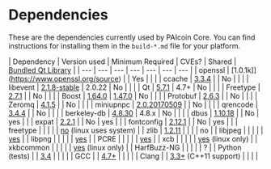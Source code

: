 Dependencies
============

These are the dependencies currently used by PAIcoin Core. You can find instructions for installing them in the `build-*.md` file for your platform.

| Dependency | Version used | Minimum Required | CVEs? | Shared | [Bundled Qt Library](https://doc.qt.io/qt-5/configure-options.html) |
| --- | --- | --- | --- | --- | --- | --- |
| openssl | [1.0.1k]](https://www.openssl.org/source) |  | Yes |  |  |
| ccache | [3.3.4](https://ccache.samba.org/download.html) |  | No |  |  |
| libevent | [2.1.8-stable](https://github.com/libevent/libevent/releases) | 2.0.22 | No |  |  |
| Qt | [5.7.1](https://download.qt.io/official_releases/qt/) | 4.7+ | No |  |  |
| Freetype | [2.7.1](http://download.savannah.gnu.org/releases/freetype) |  | No |  |  |
| Boost | [1.64.0](http://www.boost.org/users/download/) | [1.47.0](https://github.com/paicoin/paicoin/pull/8920) | No |  |  |
| Protobuf | [2.6.3](https://github.com/google/protobuf/releases) |  | No |  |  |
| Zeromq | [4.1.5](https://github.com/zeromq/libzmq/releases) |  | No |  |  |
| miniupnpc | [2.0.20170509](http://miniupnp.free.fr/files) |  | No |  |  |
| qrencode | [3.4.4](https://fukuchi.org/works/qrencode) |  | No |  |  |
| berkeley-db | [4.8.30](http://www.oracle.com/technetwork/database/database-technologies/berkeleydb/downloads/index.html) | 4.8.x | No |  |  |
| dbus | [1.10.18](https://cgit.freedesktop.org/dbus/dbus/tree/NEWS?h=dbus-1.10) |  | No | yes |  |
| expat | [2.2.1](https://libexpat.github.io/) |  | No | yes |  |
| fontconfig | [2.12.1](https://www.freedesktop.org/software/fontconfig/release/) |  | No | yes |  |
| freetype |  |  |  |  | [no](https://github.com/paicoin/paicoin/blob/master/depends/packages/qt.mk#L38) (linux uses system) |
| zlib | [1.2.11](http://zlib.net/) |  |  |  | no |
| libjpeg |  |  |  |  | [yes](https://github.com/paicoin/paicoin/blob/master/depends/packages/qt.mk#L75) |
| libpng |  |  |  |  | [yes](https://github.com/paicoin/paicoin/blob/master/depends/packages/qt.mk#L74) |
| PCRE |  |  |  |  | [yes](https://github.com/paicoin/paicoin/blob/master/depends/packages/qt.mk#L76) |
| xcb |  |  |  |  | [yes](https://github.com/paicoin/paicoin/blob/master/depends/packages/qt.mk#L94) (linux only) |
| xkbcommon |  |  |  |  | [yes](https://github.com/paicoin/paicoin/blob/master/depends/packages/qt.mk#L93) (linux only) |
| HarfBuzz-NG |  |  |  |  | ? |
| Python (tests) |  | [3.4](https://www.python.org/downloads) |  |  |  |
| GCC |  | [4.7+](https://gcc.gnu.org/) |  |  |  |
| Clang |  | [3.3+](http://llvm.org/releases/download.html) (C++11 support) |  |  |  |
